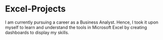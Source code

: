 # Excel-Projects
I am currently pursuing a career as a Business Analyst. Hence, I took it upon myself to learn and understand the tools in Microsoft Excel by creating dashboards to display my skills.   
